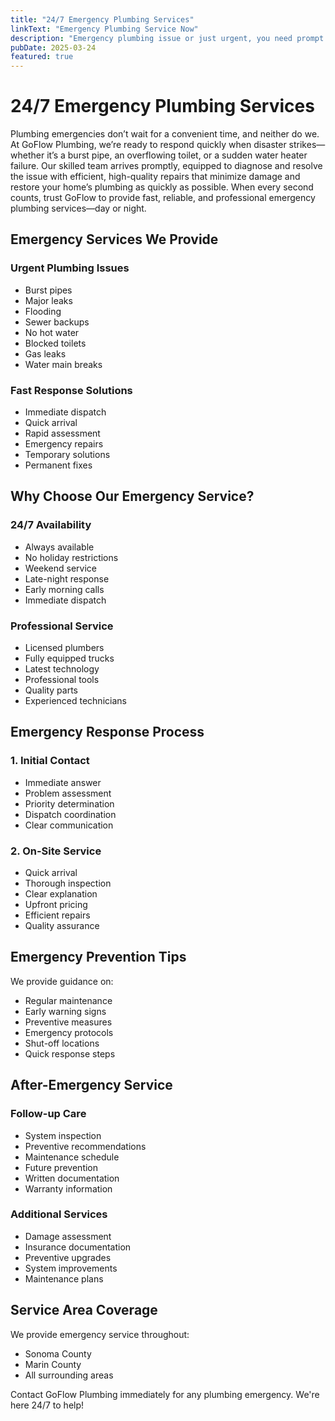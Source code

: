 ```yaml
---
title: "24/7 Emergency Plumbing Services"
linkText: "Emergency Plumbing Service Now"
description: "Emergency plumbing issue or just urgent, you need prompt help with upfront pricing. We are on our way as soon as you call."
pubDate: 2025-03-24
featured: true
---
```


# 24/7 Emergency Plumbing Services

Plumbing emergencies don’t wait for a convenient time, and neither do we. At GoFlow Plumbing, we’re ready to respond quickly when disaster strikes—whether it’s a burst pipe, an overflowing toilet, or a sudden water heater failure. Our skilled team arrives promptly, equipped to diagnose and resolve the issue with efficient, high-quality repairs that minimize damage and restore your home’s plumbing as quickly as possible. When every second counts, trust GoFlow to provide fast, reliable, and professional emergency plumbing services—day or night.

## Emergency Services We Provide

### Urgent Plumbing Issues
- Burst pipes
- Major leaks
- Flooding
- Sewer backups
- No hot water
- Blocked toilets
- Gas leaks
- Water main breaks

### Fast Response Solutions
- Immediate dispatch
- Quick arrival
- Rapid assessment
- Emergency repairs
- Temporary solutions
- Permanent fixes

## Why Choose Our Emergency Service?

### 24/7 Availability
- Always available
- No holiday restrictions
- Weekend service
- Late-night response
- Early morning calls
- Immediate dispatch

### Professional Service
- Licensed plumbers
- Fully equipped trucks
- Latest technology
- Professional tools
- Quality parts
- Experienced technicians

## Emergency Response Process

### 1. Initial Contact
- Immediate answer
- Problem assessment
- Priority determination
- Dispatch coordination
- Clear communication

### 2. On-Site Service
- Quick arrival
- Thorough inspection
- Clear explanation
- Upfront pricing
- Efficient repairs
- Quality assurance

## Emergency Prevention Tips

We provide guidance on:
- Regular maintenance
- Early warning signs
- Preventive measures
- Emergency protocols
- Shut-off locations
- Quick response steps

## After-Emergency Service

### Follow-up Care
- System inspection
- Preventive recommendations
- Maintenance schedule
- Future prevention
- Written documentation
- Warranty information

### Additional Services
- Damage assessment
- Insurance documentation
- Preventive upgrades
- System improvements
- Maintenance plans

## Service Area Coverage

We provide emergency service throughout:
- Sonoma County
- Marin County
- All surrounding areas

Contact GoFlow Plumbing immediately for any plumbing emergency. We're here 24/7 to help!
